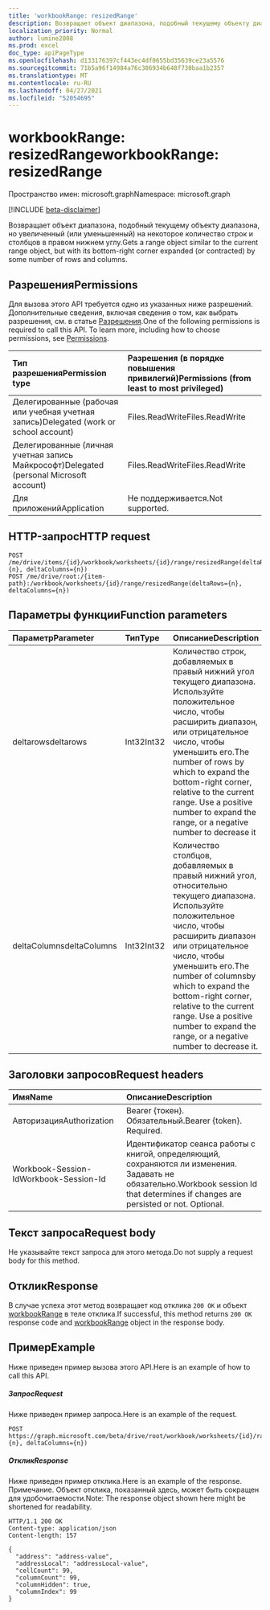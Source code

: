 ```yaml
---
title: 'workbookRange: resizedRange'
description: Возвращает объект диапазона, подобный текущему объекту диапазона, но увеличенный (или уменьшенный) на некоторое количество строк и столбцов в правом нижнем углу.
localization_priority: Normal
author: lumine2008
ms.prod: excel
doc_type: apiPageType
ms.openlocfilehash: d133176397cf443ec4df0655bd35639ce23a5576
ms.sourcegitcommit: 71b5a96f14984a76c386934b648f730baa1b2357
ms.translationtype: MT
ms.contentlocale: ru-RU
ms.lasthandoff: 04/27/2021
ms.locfileid: "52054695"
---
```

# <a name="workbookrange-resizedrange"></a><span data-ttu-id="cedc0-103">workbookRange: resizedRange</span><span class="sxs-lookup"><span data-stu-id="cedc0-103">workbookRange: resizedRange</span></span>

<span data-ttu-id="cedc0-104">Пространство имен: microsoft.graph</span><span class="sxs-lookup"><span data-stu-id="cedc0-104">Namespace: microsoft.graph</span></span>

[!INCLUDE [beta-disclaimer](../../includes/beta-disclaimer.md)]

<span data-ttu-id="cedc0-105">Возвращает объект диапазона, подобный текущему объекту диапазона, но увеличенный (или уменьшенный) на некоторое количество строк и столбцов в правом нижнем углу.</span><span class="sxs-lookup"><span data-stu-id="cedc0-105">Gets a range object similar to the current range object, but with its bottom-right corner expanded (or contracted) by some number of rows and columns.</span></span>

## <a name="permissions"></a><span data-ttu-id="cedc0-106">Разрешения</span><span class="sxs-lookup"><span data-stu-id="cedc0-106">Permissions</span></span>
<span data-ttu-id="cedc0-p101">Для вызова этого API требуется одно из указанных ниже разрешений. Дополнительные сведения, включая сведения о том, как выбрать разрешения, см. в статье [Разрешения](/graph/permissions-reference).</span><span class="sxs-lookup"><span data-stu-id="cedc0-p101">One of the following permissions is required to call this API. To learn more, including how to choose permissions, see [Permissions](/graph/permissions-reference).</span></span>

|<span data-ttu-id="cedc0-109">Тип разрешения</span><span class="sxs-lookup"><span data-stu-id="cedc0-109">Permission type</span></span>      | <span data-ttu-id="cedc0-110">Разрешения (в порядке повышения привилегий)</span><span class="sxs-lookup"><span data-stu-id="cedc0-110">Permissions (from least to most privileged)</span></span>              |
|:--------------------|:---------------------------------------------------------|
|<span data-ttu-id="cedc0-111">Делегированные (рабочая или учебная учетная запись)</span><span class="sxs-lookup"><span data-stu-id="cedc0-111">Delegated (work or school account)</span></span> | <span data-ttu-id="cedc0-112">Files.ReadWrite</span><span class="sxs-lookup"><span data-stu-id="cedc0-112">Files.ReadWrite</span></span>    |
|<span data-ttu-id="cedc0-113">Делегированные (личная учетная запись Майкрософт)</span><span class="sxs-lookup"><span data-stu-id="cedc0-113">Delegated (personal Microsoft account)</span></span> | <span data-ttu-id="cedc0-114">Files.ReadWrite</span><span class="sxs-lookup"><span data-stu-id="cedc0-114">Files.ReadWrite</span></span>    |
|<span data-ttu-id="cedc0-115">Для приложений</span><span class="sxs-lookup"><span data-stu-id="cedc0-115">Application</span></span> | <span data-ttu-id="cedc0-116">Не поддерживается.</span><span class="sxs-lookup"><span data-stu-id="cedc0-116">Not supported.</span></span> |

## <a name="http-request"></a><span data-ttu-id="cedc0-117">HTTP-запрос</span><span class="sxs-lookup"><span data-stu-id="cedc0-117">HTTP request</span></span>
<!-- { "blockType": "ignored" } -->
```http
POST /me/drive/items/{id}/workbook/worksheets/{id}/range/resizedRange(deltaRows={n}, deltaColumns={n})
POST /me/drive/root:/{item-path}:/workbook/worksheets/{id}/range/resizedRange(deltaRows={n}, deltaColumns={n})

```

## <a name="function-parameters"></a><span data-ttu-id="cedc0-118">Параметры функции</span><span class="sxs-lookup"><span data-stu-id="cedc0-118">Function parameters</span></span>

| <span data-ttu-id="cedc0-119">Параметр</span><span class="sxs-lookup"><span data-stu-id="cedc0-119">Parameter</span></span>    | <span data-ttu-id="cedc0-120">Тип</span><span class="sxs-lookup"><span data-stu-id="cedc0-120">Type</span></span>   |<span data-ttu-id="cedc0-121">Описание</span><span class="sxs-lookup"><span data-stu-id="cedc0-121">Description</span></span>|
|:---------------|:--------|:----------|
|<span data-ttu-id="cedc0-122">deltarows</span><span class="sxs-lookup"><span data-stu-id="cedc0-122">deltarows</span></span>|<span data-ttu-id="cedc0-123">Int32</span><span class="sxs-lookup"><span data-stu-id="cedc0-123">Int32</span></span>|<span data-ttu-id="cedc0-p102">Количество строк, добавляемых в правый нижний угол текущего диапазона. Используйте положительное число, чтобы расширить диапазон, или отрицательное число, чтобы уменьшить его.</span><span class="sxs-lookup"><span data-stu-id="cedc0-p102">The number of rows by which to expand the bottom-right corner, relative to the current range. Use a positive number to expand the range, or a negative number to decrease it</span></span>|
|<span data-ttu-id="cedc0-126">deltaColumns</span><span class="sxs-lookup"><span data-stu-id="cedc0-126">deltaColumns</span></span>|<span data-ttu-id="cedc0-127">Int32</span><span class="sxs-lookup"><span data-stu-id="cedc0-127">Int32</span></span>|<span data-ttu-id="cedc0-p103">Количество столбцов, добавляемых в правый нижний угол, относительно текущего диапазона. Используйте положительное число, чтобы расширить диапазон или отрицательное число, чтобы уменьшить его.</span><span class="sxs-lookup"><span data-stu-id="cedc0-p103">The number of columnsby which to expand the bottom-right corner, relative to the current range. Use a positive number to expand the range, or a negative number to decrease it.</span></span>|

## <a name="request-headers"></a><span data-ttu-id="cedc0-130">Заголовки запросов</span><span class="sxs-lookup"><span data-stu-id="cedc0-130">Request headers</span></span>
| <span data-ttu-id="cedc0-131">Имя</span><span class="sxs-lookup"><span data-stu-id="cedc0-131">Name</span></span>       | <span data-ttu-id="cedc0-132">Описание</span><span class="sxs-lookup"><span data-stu-id="cedc0-132">Description</span></span>|
|:---------------|:----------|
| <span data-ttu-id="cedc0-133">Авторизация</span><span class="sxs-lookup"><span data-stu-id="cedc0-133">Authorization</span></span>  | <span data-ttu-id="cedc0-p104">Bearer {токен}. Обязательный.</span><span class="sxs-lookup"><span data-stu-id="cedc0-p104">Bearer {token}. Required.</span></span> |
| <span data-ttu-id="cedc0-136">Workbook-Session-Id</span><span class="sxs-lookup"><span data-stu-id="cedc0-136">Workbook-Session-Id</span></span>  | <span data-ttu-id="cedc0-p105">Идентификатор сеанса работы с книгой, определяющий, сохраняются ли изменения. Задавать не обязательно.</span><span class="sxs-lookup"><span data-stu-id="cedc0-p105">Workbook session Id that determines if changes are persisted or not. Optional.</span></span>|

## <a name="request-body"></a><span data-ttu-id="cedc0-139">Текст запроса</span><span class="sxs-lookup"><span data-stu-id="cedc0-139">Request body</span></span>
<span data-ttu-id="cedc0-140">Не указывайте текст запроса для этого метода.</span><span class="sxs-lookup"><span data-stu-id="cedc0-140">Do not supply a request body for this method.</span></span>

## <a name="response"></a><span data-ttu-id="cedc0-141">Отклик</span><span class="sxs-lookup"><span data-stu-id="cedc0-141">Response</span></span>

<span data-ttu-id="cedc0-142">В случае успеха этот метод возвращает код отклика `200 OK` и объект [workbookRange](../resources/workbookrange.md) в теле отклика.</span><span class="sxs-lookup"><span data-stu-id="cedc0-142">If successful, this method returns `200 OK` response code and [workbookRange](../resources/workbookrange.md) object in the response body.</span></span>

## <a name="example"></a><span data-ttu-id="cedc0-143">Пример</span><span class="sxs-lookup"><span data-stu-id="cedc0-143">Example</span></span>
<span data-ttu-id="cedc0-144">Ниже приведен пример вызова этого API.</span><span class="sxs-lookup"><span data-stu-id="cedc0-144">Here is an example of how to call this API.</span></span>
##### <a name="request"></a><span data-ttu-id="cedc0-145">Запрос</span><span class="sxs-lookup"><span data-stu-id="cedc0-145">Request</span></span>
<span data-ttu-id="cedc0-146">Ниже приведен пример запроса.</span><span class="sxs-lookup"><span data-stu-id="cedc0-146">Here is an example of the request.</span></span>
<!-- {
  "blockType": "request",
  "name": "workbookrange_resizedrange"
}-->
```http
POST https://graph.microsoft.com/beta/drive/root/workbook/worksheets/{id}/range/resizedRange(deltarows={n}, deltaColumns={n})
```

##### <a name="response"></a><span data-ttu-id="cedc0-147">Отклик</span><span class="sxs-lookup"><span data-stu-id="cedc0-147">Response</span></span>
<span data-ttu-id="cedc0-148">Ниже приведен пример отклика.</span><span class="sxs-lookup"><span data-stu-id="cedc0-148">Here is an example of the response.</span></span> <span data-ttu-id="cedc0-149">Примечание. Объект отклика, показанный здесь, может быть сокращен для удобочитаемости.</span><span class="sxs-lookup"><span data-stu-id="cedc0-149">Note: The response object shown here might be shortened for readability.</span></span>
<!-- {
  "blockType": "response",
  "truncated": true,
  "@odata.type": "microsoft.graph.workbookRange"
} -->
```http
HTTP/1.1 200 OK
Content-type: application/json
Content-length: 157

{
  "address": "address-value",
  "addressLocal": "addressLocal-value",
  "cellCount": 99,
  "columnCount": 99,
  "columnHidden": true,
  "columnIndex": 99
}
```

<!-- uuid: 8fcb5dbc-d5aa-4681-8e31-b001d5168d79
2015-10-25 14:57:30 UTC -->
<!--
{
  "type": "#page.annotation",
  "description": "workbookRange: resizedRange",
  "keywords": "",
  "section": "documentation",
  "tocPath": "",
  "suppressions": []
}
-->


